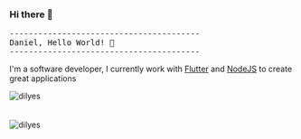 ### Hi there 👋

<pre>
----------------------------------------
<span>Daniel, Hello World! 👋</span>
----------------------------------------
</pre>

I'm a software developer, I currently work with [Flutter](https://flutter.dev/) and [NodeJS](https://expressjs.com/) to create great applications

<div><img align="center" src="https://github-readme-stats.vercel.app/api/top-langs/?username=dilyes&layout=compact&hide=html" alt="dilyes" /></div>
<br />
<br />
<div><img align="center" src="https://github-readme-stats.vercel.app/api?username=dilyes&show_icons=true" alt="dilyes" /></div>
